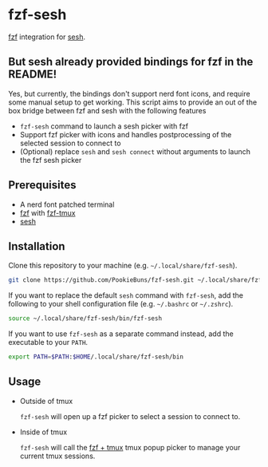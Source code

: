 # fzf-sesh

[fzf][fzf] integration for [sesh][sesh].

[fzf]: https://github.com/junegunn/fzf
[sesh]: https://github.com/joshmedeski/sesh
[fzf-tmux]: https://github.com/junegunn/fzf/blob/master/bin/fzf-tmux

## But sesh already provided bindings for fzf in the README!

Yes, but currently, the bindings don't support nerd font icons, and require some manual setup to get working. This script aims to provide an out of the box bridge between fzf and sesh with the following features

- `fzf-sesh` command to launch a sesh picker with fzf
- Support fzf picker with icons and handles postprocessing of the selected session to connect to
- (Optional) replace `sesh` and `sesh connect` without arguments to launch the fzf sesh picker

## Prerequisites

- A nerd font patched terminal
- [fzf][fzf] with [fzf-tmux][fzf-tmux]
- [sesh][sesh]

## Installation

Clone this repository to your machine (e.g. `~/.local/share/fzf-sesh`).

```sh
git clone https://github.com/PookieBuns/fzf-sesh.git ~/.local/share/fzf-sesh
```

If you want to replace the default `sesh` command with `fzf-sesh`, add the following to your shell configuration file (e.g. `~/.bashrc` or `~/.zshrc`).

```sh
source ~/.local/share/fzf-sesh/bin/fzf-sesh
```

If you want to use `fzf-sesh` as a separate command instead, add the executable to your `PATH`.

```sh
export PATH=$PATH:$HOME/.local/share/fzf-sesh/bin
```

## Usage

- Outside of tmux

  `fzf-sesh` will open up a fzf picker to select a session to connect to.

- Inside of tmux

  `fzf-sesh` will call the [fzf + tmux](https://github.com/joshmedeski/sesh?tab=readme-ov-file#tmux--fzf) tmux popup picker to manage your current tmux sessions.
